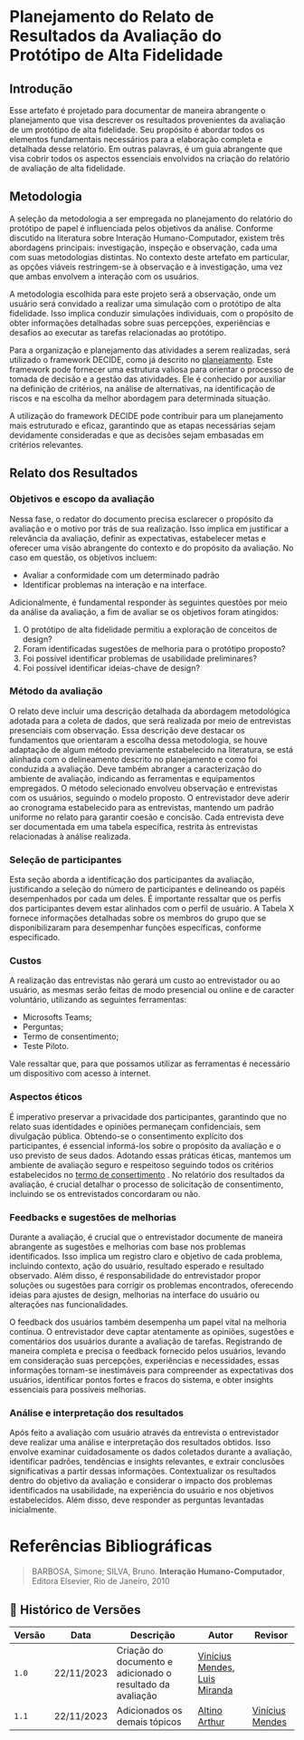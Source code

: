 # Planejamento do Relato de Resultados da Avaliação do Protótipo de Alta Fidelidade

## Introdução 

Esse artefato é projetado para documentar de maneira abrangente o planejamento que visa descrever os resultados provenientes da avaliação de um protótipo de alta fidelidade. Seu propósito é abordar todos os elementos fundamentais necessários para a elaboração completa e detalhada desse relatório. Em outras palavras, é um guia abrangente que visa cobrir todos os aspectos essenciais envolvidos na criação do relatório de avaliação de alta fidelidade.

## Metodologia 

A seleção da metodologia a ser empregada no planejamento do relatório do protótipo de papel é influenciada pelos objetivos da análise. Conforme discutido na literatura sobre Interação Humano-Computador, existem três abordagens principais: investigação, inspeção e observação, cada uma com suas metodologias distintas. No contexto deste artefato em particular, as opções viáveis restringem-se à observação e à investigação, uma vez que ambas envolvem a interação com os usuários.

A metodologia escolhida para este projeto será a observação, onde um usuário será convidado a realizar uma simulação com o protótipo de alta fidelidade. Isso implica conduzir simulações individuais, com o propósito de obter informações detalhadas sobre suas percepções, experiências e desafios ao executar as tarefas relacionadas ao protótipo.

Para a organização e planejamento das atividades a serem realizadas, será utilizado o framework DECIDE, como já descrito no [planejamento](). Este framework pode fornecer uma estrutura valiosa para orientar o processo de tomada de decisão e a gestão das atividades. Ele é conhecido por auxiliar na definição de critérios, na análise de alternativas, na identificação de riscos e na escolha da melhor abordagem para determinada situação.

A utilização do framework DECIDE pode contribuir para um planejamento mais estruturado e eficaz, garantindo que as etapas necessárias sejam devidamente consideradas e que as decisões sejam embasadas em critérios relevantes.

## Relato dos Resultados 

### Objetivos e escopo da avaliação

Nessa fase, o redator do documento precisa esclarecer o propósito da avaliação e o motivo por trás de sua realização. Isso implica em justificar a relevância da avaliação, definir as expectativas, estabelecer metas e oferecer uma visão abrangente do contexto e do propósito da avaliação. No caso em questão, os objetivos incluem:

- Avaliar a conformidade com um determinado padrão
- Identificar problemas na interação e na interface.

Adicionalmente, é fundamental responder às seguintes questões por meio da análise da avaliação, a fim de avaliar se os objetivos foram atingidos:

1. O protótipo de alta fidelidade permitiu a exploração de conceitos de design?
2. Foram identificadas sugestões de melhoria para o protótipo proposto?
3. Foi possível identificar problemas de usabilidade preliminares?
4. Foi possível identificar ideias-chave de design?

### Método da avaliação 


O relato deve incluir uma descrição detalhada da abordagem metodológica adotada para a coleta de dados, que será realizada por meio de entrevistas presenciais com observação. Essa descrição deve destacar os fundamentos que orientaram a escolha dessa metodologia, se houve adaptação de algum método previamente estabelecido na literatura, se está alinhada com o delineamento descrito no planejamento e como foi conduzida a avaliação. Deve também abranger a caracterização do ambiente de avaliação, indicando as ferramentas e equipamentos empregados. O método selecionado envolveu observação e entrevistas com os usuários, seguindo o modelo proposto. O entrevistador deve aderir ao cronograma estabelecido para as entrevistas, mantendo um padrão uniforme no relato para garantir coesão e concisão. Cada entrevista deve ser documentada em uma tabela específica, restrita às entrevistas relacionadas à análise realizada.

### Seleção de participantes

Esta seção aborda a identificação dos participantes da avaliação, justificando a seleção do número de participantes e delineando os papéis desempenhados por cada um deles. É importante ressaltar que os perfis dos participantes devem estar alinhados com o perfil de usuário. A Tabela X fornece informações detalhadas sobre os membros do grupo que se disponibilizaram para desempenhar funções específicas, conforme especificado.

### Custos 

A realização das entrevistas não gerará um custo ao entrevistador ou ao usuário, as mesmas serão feitas de modo presencial ou online e de caracter voluntário, utilizando as seguintes ferramentas:

- Microsofts Teams;
- Perguntas;
- Termo de consentimento;
- Teste Piloto.

Vale ressaltar que, para que possamos utilizar as ferramentas é necessário um dispositivo com acesso à internet.

### Aspectos éticos 

É imperativo preservar a privacidade dos participantes, garantindo que no relato suas identidades e opiniões permaneçam confidenciais, sem divulgação pública. Obtendo-se o consentimento explícito dos participantes, é essencial informá-los sobre o propósito da avaliação e o uso previsto de seus dados. Adotando essas práticas éticas, mantemos um ambiente de avaliação seguro e respeitoso seguindo todos os critérios estabelecidos no [termo de consertimento](../../../../elicitacao/termoConsertimento.pdf) . No relatório dos resultados da avaliação, é crucial detalhar o processo de solicitação de consentimento, incluindo se os entrevistados concordaram ou não.

### Feedbacks e sugestões de melhorias

Durante a avaliação, é crucial que o entrevistador documente de maneira abrangente as sugestões e melhorias com base nos problemas identificados. Isso implica um registro claro e objetivo de cada problema, incluindo contexto, ação do usuário, resultado esperado e resultado observado. Além disso, é responsabilidade do entrevistador propor soluções ou sugestões para corrigir os problemas encontrados, oferecendo ideias para ajustes de design, melhorias na interface do usuário ou alterações nas funcionalidades.

O feedback dos usuários também desempenha um papel vital na melhoria contínua. O entrevistador deve captar atentamente as opiniões, sugestões e comentários dos usuários durante a avaliação de tarefas. Registrando de maneira completa e precisa o feedback fornecido pelos usuários, levando em consideração suas percepções, experiências e necessidades, essas informações tornam-se inestimáveis para compreender as expectativas dos usuários, identificar pontos fortes e fracos do sistema, e obter insights essenciais para possíveis melhorias.

### Análise e interpretação dos resultados

Após feito a avaliação com usuário através da entrevista o entrevistador deve realizar uma análise e interpretação dos resultados obtidos.  Isso envolve examinar cuidadosamente os dados coletados durante a avaliação, identificar padrões, tendências e insights relevantes, e extrair conclusões significativas a partir dessas informações. Contextualizar os resultados dentro do objetivo da avaliação e considerar o impacto dos problemas identificados na usabilidade, na experiência do usuário e nos objetivos estabelecidos. Além disso, deve responder as perguntas levantadas inicialmente.

# Referências Bibliográficas

> BARBOSA, Simone; SILVA, Bruno. **Interação Humano-Computador**, Editora Elsevier, Rio de Janeiro, 2010

## 📑 Histórico de Versões

| **Versão** | **Data** | **Descrição** | **Autor**| **Revisor** |
|------------|----------|---------------|----------|-------------|
|`1.0`| 22/11/2023 | Criação do documento e adicionado o resultado da avaliação | [Vinícius Mendes](https://github.com/yabamiah), [Luis Miranda]() | | 
|`1.1`| 22/11/2023 | Adicionados os demais tópicos | [Altino Arthur](https://github.com/arthurrochamoreira) | [Vinícius Mendes](https://github.com/yabamiah) | 
